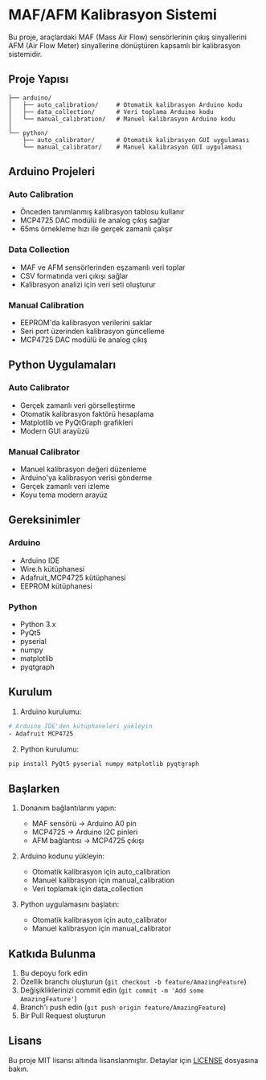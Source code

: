 # MAF/AFM Kalibrasyon Sistemi

Bu proje, araçlardaki MAF (Mass Air Flow) sensörlerinin çıkış sinyallerini AFM (Air Flow Meter) sinyallerine dönüştüren kapsamlı bir kalibrasyon sistemidir.

## Proje Yapısı

```
├── arduino/
│   ├── auto_calibration/     # Otomatik kalibrasyon Arduino kodu
│   ├── data_collection/      # Veri toplama Arduino kodu
│   └── manual_calibration/   # Manuel kalibrasyon Arduino kodu
│
└── python/
    ├── auto_calibrator/      # Otomatik kalibrasyon GUI uygulaması
    └── manual_calibrator/    # Manuel kalibrasyon GUI uygulaması
```

## Arduino Projeleri

### Auto Calibration
- Önceden tanımlanmış kalibrasyon tablosu kullanır
- MCP4725 DAC modülü ile analog çıkış sağlar
- 65ms örnekleme hızı ile gerçek zamanlı çalışır

### Data Collection
- MAF ve AFM sensörlerinden eşzamanlı veri toplar
- CSV formatında veri çıkışı sağlar
- Kalibrasyon analizi için veri seti oluşturur

### Manual Calibration
- EEPROM'da kalibrasyon verilerini saklar
- Seri port üzerinden kalibrasyon güncelleme
- MCP4725 DAC modülü ile analog çıkış

## Python Uygulamaları

### Auto Calibrator
- Gerçek zamanlı veri görselleştirme
- Otomatik kalibrasyon faktörü hesaplama
- Matplotlib ve PyQtGraph grafikleri
- Modern GUI arayüzü

### Manual Calibrator
- Manuel kalibrasyon değeri düzenleme
- Arduino'ya kalibrasyon verisi gönderme
- Gerçek zamanlı veri izleme
- Koyu tema modern arayüz

## Gereksinimler

### Arduino
- Arduino IDE
- Wire.h kütüphanesi
- Adafruit_MCP4725 kütüphanesi
- EEPROM kütüphanesi

### Python
- Python 3.x
- PyQt5
- pyserial
- numpy
- matplotlib
- pyqtgraph

## Kurulum

1. Arduino kurulumu:
```bash
# Arduino IDE'den kütüphaneleri yükleyin
- Adafruit MCP4725
```

2. Python kurulumu:
```bash
pip install PyQt5 pyserial numpy matplotlib pyqtgraph
```

## Başlarken

1. Donanım bağlantılarını yapın:
   - MAF sensörü -> Arduino A0 pin
   - MCP4725 -> Arduino I2C pinleri
   - AFM bağlantısı -> MCP4725 çıkışı

2. Arduino kodunu yükleyin:
   - Otomatik kalibrasyon için auto_calibration
   - Manuel kalibrasyon için manual_calibration
   - Veri toplamak için data_collection

3. Python uygulamasını başlatın:
   - Otomatik kalibrasyon için auto_calibrator
   - Manuel kalibrasyon için manual_calibrator

## Katkıda Bulunma

1. Bu depoyu fork edin
2. Özellik branchı oluşturun (`git checkout -b feature/AmazingFeature`)
3. Değişikliklerinizi commit edin (`git commit -m 'Add some AmazingFeature'`)
4. Branch'ı push edin (`git push origin feature/AmazingFeature`)
5. Bir Pull Request oluşturun

## Lisans

Bu proje MIT lisansı altında lisanslanmıştır. Detaylar için [LICENSE](LICENSE) dosyasına bakın.